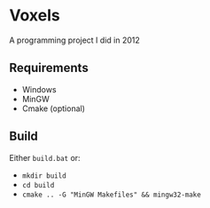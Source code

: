 # Voxels

A programming project I did in 2012

## Requirements

- Windows
- MinGW
- Cmake (optional)

## Build

Either `build.bat` or:

- `mkdir build`
- `cd build`
- `cmake .. -G "MinGW Makefiles" && mingw32-make`
